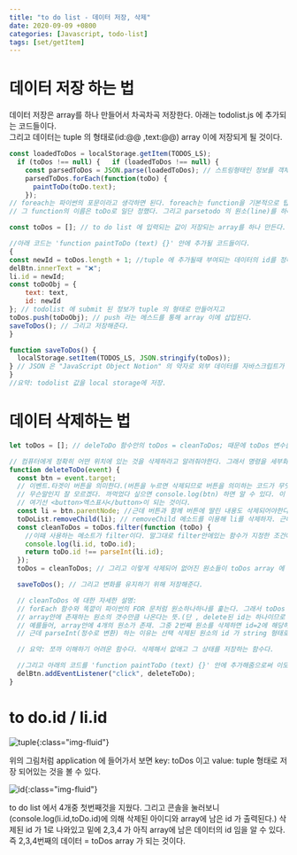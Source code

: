 ```yaml
---
title: "to do list - 데이터 저장, 삭제"
date: 2020-09-09 +0800
categories: [Javascript, todo-list]
tags: [set/getItem]
---
```


# 데이터 저장 하는 법

데이터 저장은 array를 하나 만들어서 차곡차곡 저장한다. 아래는 todolist.js 에 추가되는 코드들이다.  
그리고 데이터는 tuple 의 형태로(id:@@ ,text:@@) array 이에 저장되게 될 것이다.

```javascript
const loadedToDos = localStorage.getItem(TODOS_LS);
  if (toDos !== null) {	  if (loadedToDos !== null) {
    const parsedToDos = JSON.parse(loadedToDos); // 스트링형태인 정보를 객체화 시켜준다.
    parsedToDos.forEach(function(toDo) {
      paintToDo(toDo.text);
    });
// foreach는 파이썬의 포문이라고 생각하면 된다. foreach는 function을 기본적으로 탑재한다.
// 그 function의 이름은 toDo로 일단 정했다. 그리고 parsetodo 의 원소(line)를 하나하나 paintodo에다가 대입한다.

const toDos = []; // to do list 에 입력되는 값이 저장되는 array를 하나 만든다.

//아래 코드는 'function paintToDo (text) {}' 안에 추가될 코드들이다.
{
const newId = toDos.length + 1; //tuple 에 추가될때 부여되는 데이터의 id를 정해준다.
delBtn.innerText = "❌";
li.id = newId;
const toDoObj = {
    text: text,
    id: newId
}; // todolist 에 submit 된 정보가 tuple 의 형태로 만들어지고
toDos.push(toDoObj); // push 라는 메스드를 통해 array 이에 삽입된다.
saveToDos(); // 그리고 저장해준다.
}

function saveToDos() {
  localStorage.setItem(TODOS_LS, JSON.stringify(toDos));
} // JSON 은 "JavaScript Object Notion" 의 약자로 외부 데이터를 자바스크립트가 객체로 인식할 수 있게 해준다. json.stringify 는 일단 외부데이터를 스트링화해준다.(나중에 객체로 parse 해줄거다). toDos array 에 있는 값들이 tuple 형태로 TODOS_LS Key 와 연결되어 저장됨.
}
//요약: todolist 값을 local storage에 저장.
```

# 데이터 삭제하는 법

```javascript
let toDos = []; // deleToDo 함수안의 toDos = cleanToDos; 때문에 toDos 변수를 고정시키면 안됨. 그래서 let 으로 변환했다.

// 컴퓨터에게 정확히 어떤 위치에 있는 것을 삭제하라고 알려줘야한다. 그래서 명령을 세부화 시켜야 하기 때문에 까다로울 수 있다.
function deleteToDo(event) {
  const btn = event.target;
  // 이벤트.타겟이 버튼을 의미한다.(버튼을 누르면 삭제되므로 버튼을 의미하는 코드가 무엇인지 알아내야한다)
  // 무슨말인지 잘 모르겠다. 까먹었다 싶으면 console.log(btn) 하면 알 수 있다. 이 함수가 실행하게끔 한 원래 객체를 target 해서 보여주는 것.
  // 여기선 <button>엑스표시</button>이 되는 것이다.
  const li = btn.parentNode; //근데 버튼과 함께 버튼에 딸린 내용도 삭제되어야한다. 그래서 버튼에 해당하는 parent 를 찾아야함. 그때 console.dir(btn)라고 console 에 타이핑하고 쭉 내려가면 li.id = #1이 parentNode라는 걸 알 수 있다.
  toDoList.removeChild(li); // removeChild 메소드를 이용해 li를 삭제하자. 근데 삭제하고 나서 저장이 되어야 새로고침해도 안나타난다.
  const cleanToDos = toDos.filter(function (toDo) {
    //이때 사용하는 메소트가 filter이다. 말그대로 filter안에있는 함수가 지정한 조건에 해당하는 값만 return 하는 메소드이다. 더 자세한 설명은 아래에 있다
    console.log(li.id, toDo.id);
    return toDo.id !== parseInt(li.id);
  });
  toDos = cleanToDos; // 그리고 이렇게 삭제되어 없어진 원소들이 toDos array 에 업데이트되어야 하기에 toDos앞에 let을 붙여 변환가능한 변수로 만들어주고 cleantoDos와 같다고 치환하는 것이다.

  saveToDos(); // 그리고 변화를 유지하기 위해 저장해준다.

  // cleanToDos 에 대한 자세한 설명:
  // forEach 함수와 똑깥이 파이썬의 FOR 문처럼 원소하나하나를 훑는다. 그래서 toDos array안에 존재하는 원소가 4개라고 할때 4번 훑으면, delete누른 id 도 4번 훑는다.
  // array안에 존재하는 원소의 갯수만큼 나온다는 뜻.(단 , delete된 id는 하나이므로 똑깥은 숫자가 나오겠지.)
  // 예를들어, array안에 4개의 원소가 존재. 그중 2번째 원소를 삭제하면 id=2에 해당하는 원소가 없어짐. 그럼 li.id/toDos.id =(2/1,2/3,2/4) 가 되는것이다. 그럼 array안에 있는 1,3,4번째의 원소가 선택삭제된 원소의 id랑 다르므로 필터링되어 나오게 된다.
  // 근데 parseInt(정수로 변환) 하는 이유는 선택 삭제된 원소의 id 가 string 형태로 인식되기 때문에 array 원소 id랑 비교가능해지기 위해서 정수로 변환해주는 것이다.

  // 요약: 쪼까 이해하기 어려운 함수다. 삭제해서 없애고 그 상태를 저장하는 함수다.

  //그리고 아래의 코드를 'function paintToDo (text) {}' 안에 추가해줌으로써 이모지를 눌렀을때 삭제 함수로 이동해 클릭된 데이터가 삭제되도록 한다.
  delBtn.addEventListener("click", deleteToDo);
}
```

# to do.id / li.id

![tuple](https://yeonghunko.github.io/assets/img/vanila/tuple.png){:class="img-fluid"}

위의 그림처럼 application 에 들어가서 보면 key: toDos 이고 value: tuple 형태로 저장 되어있는 것을 볼 수 있다.

![id](https://yeonghunko.github.io/assets/img/vanila/id.png){:class="img-fluid"}

to do list 에서 4개중 첫번째것을 지웠다. 그리고 콘솔을 눌러보니(console.log(li.id,toDo.id)에 의해 삭제된 아이디와 array에 남은 id 가 출력된다.) 삭제된 id 가 1로 나와있고 밑에 2,3,4 가 아직 array에 남은 데이터의 id 임을 알 수 있다. 즉 2,3,4번째의 데이터 = toDos array 가 되는 것이다.
